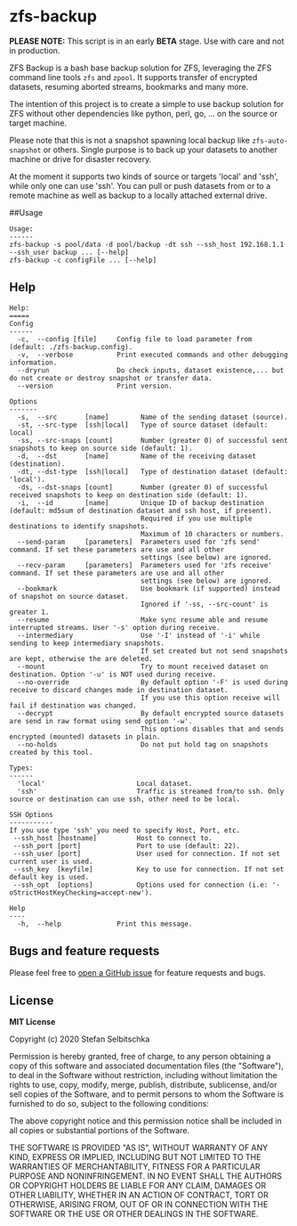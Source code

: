 # zfs-backup
**PLEASE NOTE:** This script is in an early **BETA** stage. Use with care and not in production.

ZFS Backup is a bash base backup solution for ZFS, leveraging the ZFS command line tools `zfs` and `zpool`.
It supports transfer of encrypted datasets, resuming aborted streams, bookmarks and many more.

The intention of this project is to create a simple to use backup solution for ZFS without other dependencies like
python, perl, go, ... on the source or target machine.

Please note that this is not a snapshot spawning local backup like `zfs-auto-snapshot` or others. 
Single purpose is to back up your datasets to another machine or drive for disaster recovery.

At the moment it supports two kinds of source or targets 'local' and 'ssh', while only one can use 'ssh'.
You can pull or push datasets from or to a remote machine as well as backup to a locally attached external drive.  

##Usage
```console
Usage:
------
zfs-backup -s pool/data -d pool/backup -dt ssh --ssh_host 192.168.1.1 --ssh_user backup ... [--help]
zfs-backup -c configFile ... [--help]
```
## Help
```console
Help:
=====
Config
------
  -c,  --config [file]     Config file to load parameter from (default: ./zfs-backup.config).
  -v,  --verbose           Print executed commands and other debugging information.
  --dryrun                 Do check inputs, dataset existence,... but do not create or destroy snapshot or transfer data.
  --version                Print version.

Options
-------
  -s,  --src       [name]        Name of the sending dataset (source).
  -st, --src-type  [ssh|local]   Type of source dataset (default: local)
  -ss, --src-snaps [count]       Number (greater 0) of successful sent snapshots to keep on source side (default: 1).
  -d,  --dst       [name]        Name of the receiving dataset (destination).
  -dt, --dst-type  [ssh|local]   Type of destination dataset (default: 'local').
  -ds, --dst-snaps [count]       Number (greater 0) of successful received snapshots to keep on destination side (default: 1).
  -i,  --id        [name]        Unique ID of backup destination (default: md5sum of destination dataset and ssh host, if present).
                                 Required if you use multiple destinations to identify snapshots.
                                 Maximum of 10 characters or numbers.
  --send-param     [parameters]  Parameters used for 'zfs send' command. If set these parameters are use and all other
                                 settings (see below) are ignored.
  --recv-param     [parameters]  Parameters used for 'zfs receive' command. If set these parameters are use and all other
                                 settings (see below) are ignored.
  --bookmark                     Use bookmark (if supported) instead of snapshot on source dataset.
                                 Ignored if '-ss, --src-count' is greater 1.
  --resume                       Make sync resume able and resume interrupted streams. User '-s' option during receive.
  --intermediary                 Use '-I' instead of '-i' while sending to keep intermediary snapshots.
                                 If set created but not send snapshots are kept, otherwise the are deleted.
  --mount                        Try to mount received dataset on destination. Option '-u' is NOT used during receive.
  --no-override                  By default option '-F' is used during receive to discard changes made in destination dataset.
                                 If you use this option receive will fail if destination was changed.
  --decrypt                      By default encrypted source datasets are send in raw format using send option '-w'.
                                 This options disables that and sends encrypted (mounted) datasets in plain.
  --no-holds                     Do not put hold tag on snapshots created by this tool.

Types:
------
  'local'                       Local dataset.
  'ssh'                         Traffic is streamed from/to ssh. Only source or destination can use ssh, other need to be local.

SSH Options
-----------
If you use type 'ssh' you need to specify Host, Port, etc.
 --ssh_host [hostname]          Host to connect to.
 --ssh_port [port]              Port to use (default: 22).
 --ssh_user [port]              User used for connection. If not set current user is used.
 --ssh_key  [keyfile]           Key to use for connection. If not set default key is used.
 --ssh_opt  [options]           Options used for connection (i.e: '-oStrictHostKeyChecking=accept-new').

Help
----
  -h,  --help              Print this message.
```
## Bugs and feature requests
Please feel free to [open a GitHub issue](https://github.com/selbitschka/zfs-backup/issues/new) for feature requests and bugs.

## License
**MIT License**

Copyright (c) 2020 Stefan Selbitschka

Permission is hereby granted, free of charge, to any person obtaining a copy of this software and associated documentation files (the "Software"), to deal in the Software without restriction, including without limitation the rights to use, copy, modify, merge, publish, distribute, sublicense, and/or sell copies of the Software, and to permit persons to whom the Software is furnished to do so, subject to the following conditions:

The above copyright notice and this permission notice shall be included in all copies or substantial portions of the Software.

THE SOFTWARE IS PROVIDED "AS IS", WITHOUT WARRANTY OF ANY KIND, EXPRESS OR IMPLIED, INCLUDING BUT NOT LIMITED TO THE WARRANTIES OF MERCHANTABILITY, FITNESS FOR A PARTICULAR PURPOSE AND NONINFRINGEMENT. IN NO EVENT SHALL THE AUTHORS OR COPYRIGHT HOLDERS BE LIABLE FOR ANY CLAIM, DAMAGES OR OTHER LIABILITY, WHETHER IN AN ACTION OF CONTRACT, TORT OR OTHERWISE, ARISING FROM, OUT OF OR IN CONNECTION WITH THE SOFTWARE OR THE USE OR OTHER DEALINGS IN THE SOFTWARE.